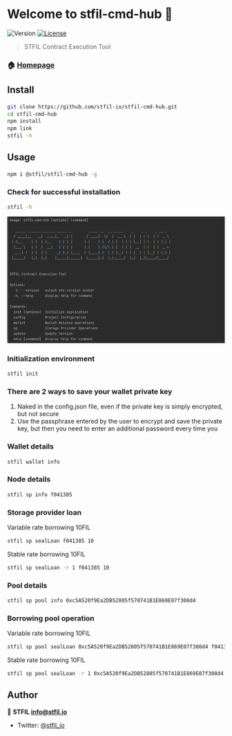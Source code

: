 # Welcome to stfil-cmd-hub 👋
![Version](https://img.shields.io/badge/version-1.1.1-blue.svg?cacheSeconds=2592000)
[![License](https://img.shields.io/badge/License-Apache%202.0-blue.svg)](https://opensource.org/licenses/Apache-2.0)

> STFIL Contract Execution Tool

### 🏠 [Homepage](https://stfil.io)

## Install

```sh
git clone https://github.com/stfil-io/stfil-cmd-hub.git
cd stfil-cmd-hub
npm install
npm link
stfil -h
```

## Usage

```sh
npm i @stfil/stfil-cmd-hub -g
```
### Check for successful installation
```sh
stfil -h
```

![img.png](img.png)

### Initialization environment
```sh
stfil init
```

### There are 2 ways to save your wallet private key
1. Naked in the config.json file, even if the private key is simply encrypted, but not secure
2. Use the passphrase entered by the user to encrypt and save the private key, but then you need to enter an additional password every time you


### Wallet details
```sh
stfil wallet info
```

### Node details
```sh
stfil sp info f041385
```

### Storage provider loan
Variable rate borrowing 10FIL
```sh
stfil sp sealLoan f041385 10
```
Stable rate borrowing 10FIL
```sh
stfil sp sealLoan -r 1 f041385 10
```

### Pool details
```sh
stfil sp pool info 0xc5A520f9Ea2DB52805f570741B1E869E07f308d4
```

### Borrowing pool operation
Variable rate borrowing 10FIL
```sh
stfil sp pool sealLoan 0xc5A520f9Ea2DB52805f570741B1E869E07f308d4 f041395 10
```
Stable rate borrowing 10FIL
```sh
stfil sp pool sealLoan -r 1 0xc5A520f9Ea2DB52805f570741B1E869E07f308d4 f041395 10
```

## Author

👤 **STFIL <info@stfil.io>**

* Twitter: [@stfil\_io](https://twitter.com/stfil\_io)
